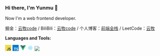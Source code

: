 ### Hi there, I'm Yunmu 👋

Now I'm a web frontend developer.

掘金：[云牧code](https://juejin.cn/user/1530130204207822) /
BiliBili：[云牧code](https://space.bilibili.com/145679856?spm_id_from=333.337.0.0) / 
个人博客：[前端全栈](https://xixixiaoyu.github.io/fe-blog-website/) / 
LeetCode：[云牧](https://leetcode.cn/u/yun-mu-z/)

**Languages and Tools:**  

<code><img height="20" src="https://raw.githubusercontent.com/github/explore/80688e429a7d4ef2fca1e82350fe8e3517d3494d/topics/javascript/javascript.png"></code>
<code><img height="20" src="https://raw.githubusercontent.com/github/explore/80688e429a7d4ef2fca1e82350fe8e3517d3494d/topics/typescript/typescript.png"></code>
<code><img height="20" src="https://raw.githubusercontent.com/github/explore/80688e429a7d4ef2fca1e82350fe8e3517d3494d/topics/vue/vue.png"></code>
<code><img height="20" src="https://raw.githubusercontent.com/github/explore/80688e429a7d4ef2fca1e82350fe8e3517d3494d/topics/react/react.png"></code>
<code><img height="20" src="https://raw.githubusercontent.com/github/explore/80688e429a7d4ef2fca1e82350fe8e3517d3494d/topics/react/node.png"></code>
